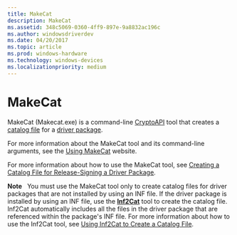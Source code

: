```yaml
---
title: MakeCat
description: MakeCat
ms.assetid: 348c5069-0360-4ff9-897e-9a8832ac196c
ms.author: windowsdriverdev
ms.date: 04/20/2017
ms.topic: article
ms.prod: windows-hardware
ms.technology: windows-devices
ms.localizationpriority: medium
---
```


# MakeCat


MakeCat (Makecat.exe) is a command-line [CryptoAPI](http://go.microsoft.com/fwlink/p/?linkid=136391) tool that creates a [catalog file](https://msdn.microsoft.com/library/windows/hardware/ff537872) for a [driver package](https://msdn.microsoft.com/library/windows/hardware/ff544840).

For more information about the MakeCat tool and its command-line arguments, see the [Using MakeCat](http://go.microsoft.com/fwlink/p/?linkid=70086) website.

For more information about how to use the MakeCat tool, see [Creating a Catalog File for Release-Signing a Driver Package](https://msdn.microsoft.com/library/windows/hardware/ff540172).

**Note**   You must use the MakeCat tool only to create catalog files for driver packages that are not installed by using an INF file. If the driver package is installed by using an INF file, use the [**Inf2Cat**](inf2cat.md) tool to create the catalog file. Inf2Cat automatically includes all the files in the driver package that are referenced within the package's INF file. For more information about how to use the Inf2Cat tool, see [Using Inf2Cat to Create a Catalog File](https://msdn.microsoft.com/library/windows/hardware/ff553618).

 

 

 





